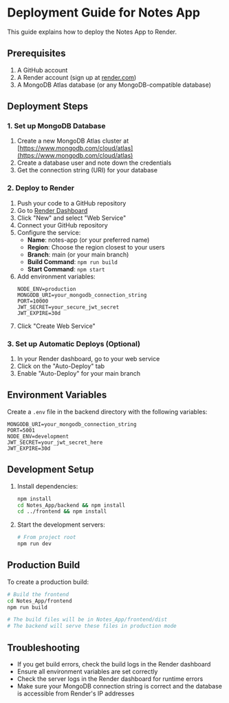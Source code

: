 # Deployment Guide for Notes App

This guide explains how to deploy the Notes App to Render.

## Prerequisites

1. A GitHub account
2. A Render account (sign up at [render.com](https://render.com/))
3. A MongoDB Atlas database (or any MongoDB-compatible database)

## Deployment Steps

### 1. Set up MongoDB Database

1. Create a new MongoDB Atlas cluster at [https://www.mongodb.com/cloud/atlas](https://www.mongodb.com/cloud/atlas)
2. Create a database user and note down the credentials
3. Get the connection string (URI) for your database

### 2. Deploy to Render

1. Push your code to a GitHub repository
2. Go to [Render Dashboard](https://dashboard.render.com/)
3. Click "New" and select "Web Service"
4. Connect your GitHub repository
5. Configure the service:
   - **Name**: notes-app (or your preferred name)
   - **Region**: Choose the region closest to your users
   - **Branch**: main (or your main branch)
   - **Build Command**: `npm run build`
   - **Start Command**: `npm start`
6. Add environment variables:
   ```
   NODE_ENV=production
   MONGODB_URI=your_mongodb_connection_string
   PORT=10000
   JWT_SECRET=your_secure_jwt_secret
   JWT_EXPIRE=30d
   ```
7. Click "Create Web Service"

### 3. Set up Automatic Deploys (Optional)

1. In your Render dashboard, go to your web service
2. Click on the "Auto-Deploy" tab
3. Enable "Auto-Deploy" for your main branch

## Environment Variables

Create a `.env` file in the backend directory with the following variables:

```
MONGODB_URI=your_mongodb_connection_string
PORT=5001
NODE_ENV=development
JWT_SECRET=your_jwt_secret_here
JWT_EXPIRE=30d
```

## Development Setup

1. Install dependencies:
   ```bash
   npm install
   cd Notes_App/backend && npm install
   cd ../frontend && npm install
   ```

2. Start the development servers:
   ```bash
   # From project root
   npm run dev
   ```

## Production Build

To create a production build:

```bash
# Build the frontend
cd Notes_App/frontend
npm run build

# The build files will be in Notes_App/frontend/dist
# The backend will serve these files in production mode
```

## Troubleshooting

- If you get build errors, check the build logs in the Render dashboard
- Ensure all environment variables are set correctly
- Check the server logs in the Render dashboard for runtime errors
- Make sure your MongoDB connection string is correct and the database is accessible from Render's IP addresses
